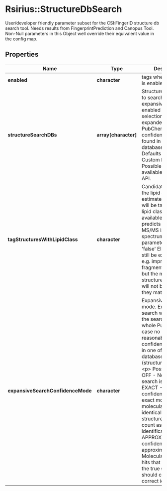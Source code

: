 # Rsirius::StructureDbSearch

User/developer friendly parameter subset for the CSI:FingerID structure db search tool.  Needs results from FingerprintPrediction and Canopus Tool.  Non-Null parameters in this Object well override their equivalent value in the config map.

## Properties
Name | Type | Description | Notes
------------ | ------------- | ------------- | -------------
**enabled** | **character** | tags whether the tool is enabled | [optional] 
**structureSearchDBs** | **array[character]** | Structure databases to search in, If expansive search is enabled this DB selection will be expanded to PubChem  if not high confidence hit was found in the selected databases.  &lt;p&gt;  Defaults to BIO + Custom Databases. Possible values are available to Database API. | [optional] 
**tagStructuresWithLipidClass** | **character** | Candidates matching the lipid class estimated by El Gordo will be tagged.  The lipid class will only be available if El Gordo predicts that the MS/MS is a lipid spectrum.  If this parameter is set to &#39;false&#39; El Gordo will still be executed and e.g. improve the fragmentation  tree, but the matching structure candidates will not be tagged if they match lipid class. | [optional] 
**expansiveSearchConfidenceMode** | **character** | Expansive search mode.  Expansive search will expand the search space to whole PubChem in case no hit with reasonable confidence was  found in one of the specified databases (structureSearchDBs).  &lt;p&gt;  Possible Values  OFF - No expansive search is performed  EXACT - Use confidence score in exact mode: Only molecular structures identical to the true structure should count as correct identification.  APPROXIMATE - Use confidence score in approximate mode: Molecular structures hits that are close to the true structure should count as correct identification. | [optional] [Enum: [OFF, EXACT, APPROXIMATE]] 


